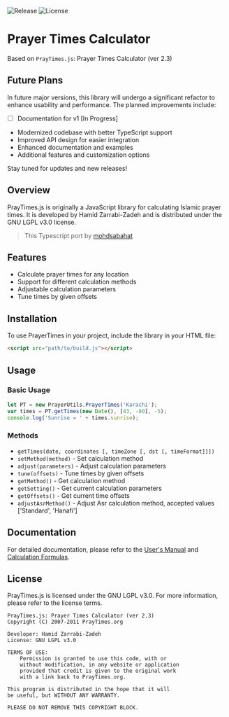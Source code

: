 ![Release](https://github.com/mohdsabahat/prayer-times/actions/workflows/release.yml/badge.svg)
![License](https://img.shields.io/badge/license-LGPLv3-green.svg)

# Prayer Times Calculator

Based on `PrayTimes.js`: Prayer Times Calculator (ver 2.3)

## Future Plans

In future major versions, this library will undergo a significant refactor to enhance usability and performance. The planned improvements include:

- [ ] Documentation for v1 [In Progress]
- Modernized codebase with better TypeScript support
- Improved API design for easier integration
- Enhanced documentation and examples
- Additional features and customization options

Stay tuned for updates and new releases!

## Overview

PrayTimes.js is originally a JavaScript library for calculating Islamic prayer times. It is developed by Hamid Zarrabi-Zadeh and is distributed under the GNU LGPL v3.0 license.

> This Typescript port by [mohdsabahat](https://github.com/mohdsabahat)

## Features

- Calculate prayer times for any location
- Support for different calculation methods
- Adjustable calculation parameters
- Tune times by given offsets

## Installation

To use PrayerTimes in your project, include the library in your HTML file:

```html
<script src="path/to/build.js"></script>
```

## Usage

### Basic Usage

```javascript
let PT = new PrayerUtils.PrayerTimes('Karachi');
var times = PT.getTimes(new Date(), [43, -80], -5);
console.log('Sunrise = ' + times.sunrise);
```

### Methods

- `getTimes(date, coordinates [, timeZone [, dst [, timeFormat]]])`
- `setMethod(method)` - Set calculation method
- `adjust(parameters)` - Adjust calculation parameters
- `tune(offsets)` - Tune times by given offsets
- `getMethod()` - Get calculation method
- `getSetting()` - Get current calculation parameters
- `getOffsets()` - Get current time offsets
- `adjustAsrMethod()` - Adjust Asr calculation method, accepted values ['Standard', 'Hanafi']

## Documentation

For detailed documentation, please refer to the [User's Manual](http://praytimes.org/manual) and [Calculation Formulas](http://praytimes.org/calculation).

## License

PrayTimes.js is licensed under the GNU LGPL v3.0. For more information, please refer to the license terms.

```
PrayTimes.js: Prayer Times Calculator (ver 2.3)
Copyright (C) 2007-2011 PrayTimes.org

Developer: Hamid Zarrabi-Zadeh
License: GNU LGPL v3.0

TERMS OF USE:
    Permission is granted to use this code, with or
    without modification, in any website or application
    provided that credit is given to the original work
    with a link back to PrayTimes.org.

This program is distributed in the hope that it will
be useful, but WITHOUT ANY WARRANTY.

PLEASE DO NOT REMOVE THIS COPYRIGHT BLOCK.
```
